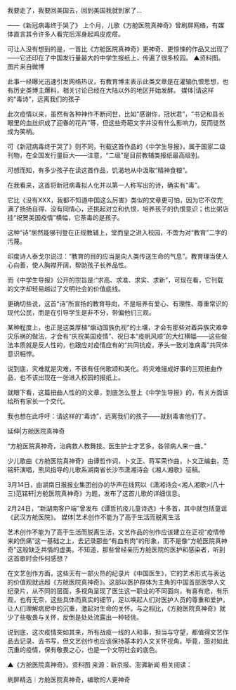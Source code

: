 

我要走了，我要回美国去，回到美国我就到家了…

——《新冠病毒终于哭了》 上个月，儿歌《方舱医院真神奇》曾刷屏网络，有媒体直言其令许多人看完后浑身起鸡皮疙瘩。

可让人没有想到的是，一首比《方舱医院真神奇》更神奇、更惊悚的作品又出现了——它还印在了中国发行量最大的中学生报纸上，传遍了很多校园。 ▲资料图。图片来自微博

此事一经曝光迅速引发网络热议，有教育博主表示此类文章是在灌输仇恨思想，也有历史类博主爆料，相关讨论已经在大陆以外的地区开始发酵。  媒体|请这样的“毒诗”，远离我们的孩子

此次疫情以来，虽然有各种神作不断问世，比如“感谢你，冠状君”，“书记和县长眼里的血丝织成了迎春的花卉”等，但这些奇葩文字并没有什么影响力，反而徒然成为笑柄。

可《新冠病毒终于哭了》则不同，刊载这首作品的《中学生导报》，属于国家二级刊物，在全国发行量巨大——注意，“二级”是目前教辅类报纸最高级别。

可想而知，有多少孩子在读这首作品，饥渴地从中汲取“精神食粮”。

在我看来，这首将新冠病毒拟人化并以第一人称写出的诗，确实有“毒”。

它比《没有XXX，我都不知道中国这么厉害》类似的文章更可怕，因为它不仅充满了扬扬自得、没有同情心，还挑起对立和仇恨，培养孩子的仇恨意识；也比粥店挂“祝贺美国疫情”横幅，它荼毒的是孩子。

这种“诗”居然能够刊登在正规教辅上，堂而皇之进入校园，不啻为对“教育”二字的污蔑。

印度诗人泰戈尔说过：“教育的目的应当是向人类传送生命的气息”。教育理当使人心向善，使人胸襟开阔，帮助孩子长养品性。

而《中学生导报》公开的宗旨是:“求高、求准、求实、求新”，可现在看，它刊载的文字却轻易越过了文明社会的价值底线。

更确切些说，这首“诗”所宣扬的教育导向，不是培养有爱心、有理性、尊重常识的现代公民，而是在引导学生是非不分，带偏他们三观。

某种程度上，也正是这类厚植“煽动国族仇视”的土壤，才会有那些对着异族灾难幸灾乐祸的做法，才会有“庆祝美国疫情”、祝日本“疫帆风顺”的大红横幅——这些做法本质就是反人性的，也跟应对疫情应有的“共同抗疫，矛头一致对准病毒”共同体意识相悖。

说到底，灾难就是灾难，不该有任何歌颂和美化。将灾难描成好事的三观扭曲作品，也不该出现在一张进入校园的报纸上。

就眼下看，这篇扭曲人性的的文章，到底怎么登上《中学生导报》的，有关方面该给所有家长一个交代。

我也想在此呼吁：请这样的“毒诗”，远离我们的孩子——就别毒害他们了。

延伸|方舱医院真神奇

“方舱医院真神奇，治病救人教舞技。医生护士才艺多，各领病人来一曲。”

少儿歌曲《方舱医院真神奇》由谭哲作词，卜文正、蒋军荣作曲，卜文正编曲，范铭轩演唱，熊凤指导的儿歌系湖南省长沙市潇湘诗会《湘人湘歌》征稿。

3月14日，由湖南日报报业集团创办的华声在线网以《潇湘诗会&lt;湘人湘歌&gt;(八十三)范铭轩|方舱医院真神奇》为题，发布了这首儿歌的详细信息。

2月24日，“新湖南客户端”曾发布《谭哲抗疫儿童诗选》十多首，其中就包括童谣《武汉方舱医院》。 媒体|艺术创作不能为了高于生活而脱离生活

艺术创作不能为了高于生活而脱离生活，文艺作品的创作应该建立在正视“疫情带来的伤痛”这一基础之上，去记录那些“有血有肉”的形象，而不是像“方舱医院真神奇”这般缺乏共情的虚美。不知道，那些曾经亲历方舱医院的医护和感染者，听到这首歌时会作何感想？

在文艺创作方面，这些天有一部火热的纪录片《中国医生》，它的艺术形式与表达的价值观就远超《方舱医院真神奇》。这部以医护群体为主角的中国首部医学人文纪录片，从不同的层面，多视角呈现了医生这一职业的不同面向，有喜有悲，有乐观，也有无奈，这些具体而真实的细节，足以唤起人们对医护人员的尊重和爱护，让人们理解病房中的沉重，激起对生命的关怀。与之相比，《方舱医院真神奇》就少了些敬畏与关怀，反倒是处处流露出一种轻佻。

说到底，这次疫情突如其来，所有战疫一线的人和事，担当与守望，都值得文艺作品去记录、去书写，但文艺创作也应该保持基本的人文关怀视角。毕竟，面对如此沉重的疫情，保有敬畏之心，也是一个文明社会的底色。

▲《方舱医院真神奇》。资料图 来源：新京报、澎湃新闻 相关阅读：

刷屏精选｜方舱医院真神奇，编歌的人更神奇 
